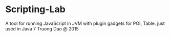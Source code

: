 # Scripting-Lab
A tool for running JavaScript in JVM with plugin gadgets for POI, Table. 
just used in Java 7
Truong Dao @ 2015
